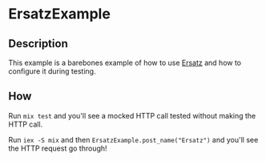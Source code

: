 # ErsatzExample

## Description

This example is a barebones example of how to use [Ersatz](https://github.com/apemb/ersatz) and how to configure it during testing.

## How

Run `mix test` and you'll see a mocked HTTP call tested without making the HTTP call.

Run `iex -S mix` and then `ErsatzExample.post_name("Ersatz")` and you'll see the HTTP request go through!
